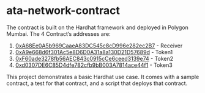 # ata-network-contract
The contract is built on the Hardhat framework and deployed in Polygon Mumbai. The 4 Contract’s addresses are:

1.	[0xA68Ee0A5b969CaaeA83DC545c8cD996e282ec2B7](https://mumbai.polygonscan.com/address/0xA68Ee0A5b969CaaeA83DC545c8cD996e282ec2B7) - Receiver
2.	[0xA9e668d6f301Ac5e8D6D0A31a8a130D21D57689d](https://mumbai.polygonscan.com/address/0xa9e668d6f301ac5e8d6d0a31a8a130d21d57689d) - Token1
3.	[0xF60ade3278fb56AEC843c0915cCe6ceed3139e74](https://mumbai.polygonscan.com/address/0xF60ade3278fb56AEC843c0915cCe6ceed3139e74) - Token2
4.	[0xd0307DE6C85D4dfe782cfb9bB003A7814ace44f1](https://mumbai.polygonscan.com/address/0xd0307DE6C85D4dfe782cfb9bB003A7814ace44f1) - Token3




This project demonstrates a basic Hardhat use case. It comes with a sample contract, a test for that contract, and a script that deploys that contract.
